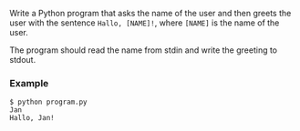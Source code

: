 Write a Python program that asks the name of the user and then greets the user with the sentence `Hallo, [NAME]!`,
where `[NAME]` is the name of the user.

The program should read the name from stdin and write the greeting to stdout.

### Example

```console
$ python program.py
Jan
Hallo, Jan!
```